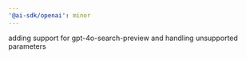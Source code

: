 ```yaml
---
'@ai-sdk/openai': minor
---
```


adding support for gpt-4o-search-preview and handling unsupported parameters

